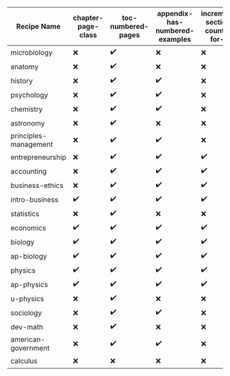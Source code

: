| Recipe Name | chapter-page-class | toc-numbered-pages | appendix-has-numbered-examples | increment-section-counter-for-lo | trash-abstract-in-preface | EOCsection-links | appendix-top-title-copy | titles-in-examples | custom-lists |
| --- | --- | --- | --- | --- | --- | --- | --- | --- | --- |
| microbiology | :x: | :heavy_check_mark: | :x: | :x: | :x: | :x: | :heavy_check_mark: | :x: | :heavy_check_mark: |
| anatomy | :x: | :heavy_check_mark: | :x: | :x: | :heavy_check_mark: | :x: | :x: | :x: | :heavy_check_mark: |
| history | :x: | :heavy_check_mark: | :heavy_check_mark: | :x: | :x: | :x: | :x: | :x: | :heavy_check_mark: |
| psychology | :x: | :heavy_check_mark: | :heavy_check_mark: | :x: | :x: | :x: | :heavy_check_mark: | :x: | :heavy_check_mark: |
| chemistry | :x: | :heavy_check_mark: | :heavy_check_mark: | :x: | :x: | :x: | :heavy_check_mark: | :x: | :x: |
| astronomy | :x: | :heavy_check_mark: | :x: | :x: | :x: | :x: | :heavy_check_mark: | :x: | :heavy_check_mark: |
| principles-management | :x: | :heavy_check_mark: | :heavy_check_mark: | :x: | :x: | :x: | :x: | :x: | :heavy_check_mark: |
| entrepreneurship | :x: | :heavy_check_mark: | :heavy_check_mark: | :heavy_check_mark: | :heavy_check_mark: | :x: | :x: | :x: | :heavy_check_mark: |
| accounting | :x: | :heavy_check_mark: | :heavy_check_mark: | :heavy_check_mark: | :x: | :x: | :x: | :x: | :heavy_check_mark: |
| business-ethics | :x: | :heavy_check_mark: | :heavy_check_mark: | :heavy_check_mark: | :heavy_check_mark: | :x: | :x: | :x: | :heavy_check_mark: |
| intro-business | :heavy_check_mark: | :heavy_check_mark: | :heavy_check_mark: | :heavy_check_mark: | :heavy_check_mark: | :x: | :x: | :x: | :heavy_check_mark: |
| statistics | :x: | :heavy_check_mark: | :x: | :x: | :x: | :x: | :heavy_check_mark: | :x: | :heavy_check_mark: |
| economics | :heavy_check_mark: | :heavy_check_mark: | :heavy_check_mark: | :heavy_check_mark: | :heavy_check_mark: | :heavy_check_mark: | :heavy_check_mark: | :x: | :heavy_check_mark: |
| biology | :heavy_check_mark: | :heavy_check_mark: | :heavy_check_mark: | :heavy_check_mark: | :heavy_check_mark: | :heavy_check_mark: | :heavy_check_mark: | :x: | :heavy_check_mark: |
| ap-biology | :heavy_check_mark: | :heavy_check_mark: | :heavy_check_mark: | :heavy_check_mark: | :heavy_check_mark: | :heavy_check_mark: | :heavy_check_mark: | :x: | :heavy_check_mark: |
| physics | :heavy_check_mark: | :heavy_check_mark: | :heavy_check_mark: | :heavy_check_mark: | :heavy_check_mark: | :heavy_check_mark: | :heavy_check_mark: | :x: | :heavy_check_mark: |
| ap-physics | :heavy_check_mark: | :heavy_check_mark: | :heavy_check_mark: | :heavy_check_mark: | :heavy_check_mark: | :heavy_check_mark: | :heavy_check_mark: | :x: | :heavy_check_mark: |
| u-physics | :x: | :heavy_check_mark: | :x: | :x: | :x: | :x: | :heavy_check_mark: | :x: | :heavy_check_mark: |
| sociology | :x: | :heavy_check_mark: | :heavy_check_mark: | :x: | :x: | :x: | :heavy_check_mark: | :x: | :heavy_check_mark: |
| dev-math | :x: | :heavy_check_mark: | :x: | :x: | :x: | :x: | :heavy_check_mark: | :x: | :x: |
| american-government | :x: | :heavy_check_mark: | :heavy_check_mark: | :x: | :x: | :x: | :heavy_check_mark: | :x: | :heavy_check_mark: |
| calculus | :x: | :x: | :x: | :x: | :x: | :x: | :x: | :heavy_check_mark: | :heavy_check_mark: |
